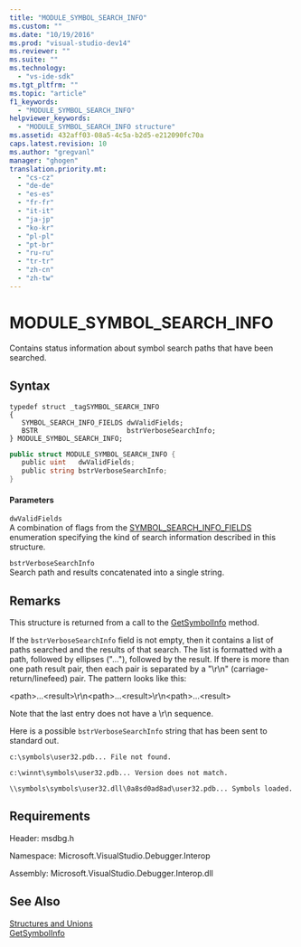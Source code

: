```yaml
---
title: "MODULE_SYMBOL_SEARCH_INFO"
ms.custom: ""
ms.date: "10/19/2016"
ms.prod: "visual-studio-dev14"
ms.reviewer: ""
ms.suite: ""
ms.technology: 
  - "vs-ide-sdk"
ms.tgt_pltfrm: ""
ms.topic: "article"
f1_keywords: 
  - "MODULE_SYMBOL_SEARCH_INFO"
helpviewer_keywords: 
  - "MODULE_SYMBOL_SEARCH_INFO structure"
ms.assetid: 432aff03-08a5-4c5a-b2d5-e212090fc70a
caps.latest.revision: 10
ms.author: "gregvanl"
manager: "ghogen"
translation.priority.mt: 
  - "cs-cz"
  - "de-de"
  - "es-es"
  - "fr-fr"
  - "it-it"
  - "ja-jp"
  - "ko-kr"
  - "pl-pl"
  - "pt-br"
  - "ru-ru"
  - "tr-tr"
  - "zh-cn"
  - "zh-tw"
---
```

# MODULE_SYMBOL_SEARCH_INFO
Contains status information about symbol search paths that have been searched.  
  
## Syntax  
  
```cpp#  
typedef struct _tagSYMBOL_SEARCH_INFO  
{  
   SYMBOL_SEARCH_INFO_FIELDS dwValidFields;  
   BSTR                      bstrVerboseSearchInfo;  
} MODULE_SYMBOL_SEARCH_INFO;  
```  
  
```c#  
public struct MODULE_SYMBOL_SEARCH_INFO {  
   public uint   dwValidFields;  
   public string bstrVerboseSearchInfo;  
}  
```  
  
#### Parameters  
 `dwValidFields`  
 A combination of flags from the [SYMBOL_SEARCH_INFO_FIELDS](../extensibility-debugger-reference/symbol_search_info_fields.md) enumeration specifying the kind of search information described in this structure.  
  
 `bstrVerboseSearchInfo`  
 Search path and results concatenated into a single string.  
  
## Remarks  
 This structure is returned from a call to the [GetSymbolInfo](../extensibility-debugger-reference/idebugmodule3--getsymbolinfo.md) method.  
  
 If the `bstrVerboseSearchInfo` field is not empty, then it contains a list of paths searched and the results of that search. The list is formatted with a path, followed by ellipses ("..."), followed by the result. If there is more than one path result pair, then each pair is separated by a "\r\n" (carriage-return/linefeed) pair. The pattern looks like this:  
  
 \<path>...\<result>\r\n\<path>...\<result>\r\n\<path>...\<result>  
  
 Note that the last entry does not have a \r\n sequence.  
  
 Here is a possible `bstrVerboseSearchInfo` string that has been sent to standard out.  
  
 `c:\symbols\user32.pdb... File not found.`  
  
 `c:\winnt\symbols\user32.pdb... Version does not match.`  
  
 `\\symbols\symbols\user32.dll\0a8sd0ad8ad\user32.pdb... Symbols loaded.`  
  
## Requirements  
 Header: msdbg.h  
  
 Namespace: Microsoft.VisualStudio.Debugger.Interop  
  
 Assembly: Microsoft.VisualStudio.Debugger.Interop.dll  
  
## See Also  
 [Structures and Unions](../extensibility-debugger-reference/structures-and-unions.md)   
 [GetSymbolInfo](../extensibility-debugger-reference/idebugmodule3--getsymbolinfo.md)